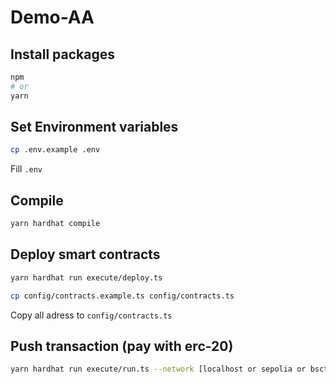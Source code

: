 # Demo-AA

## Install packages

```bash
npm
# or
yarn
```

## Set Environment variables

```bash
cp .env.example .env
```

Fill `.env`

## Compile

```bash
yarn hardhat compile
```

## Deploy smart contracts

```bash
yarn hardhat run execute/deploy.ts
```

```bash
cp config/contracts.example.ts config/contracts.ts
```

Copy all adress to `config/contracts.ts`

## Push transaction (pay with erc-20)

```bash
yarn hardhat run execute/run.ts --network [localhost or sepolia or bsctestnet]
```
